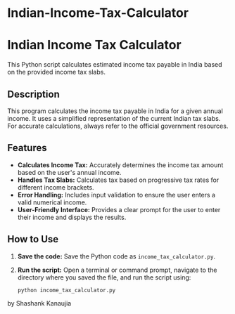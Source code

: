 # Indian-Income-Tax-Calculator

# Indian Income Tax Calculator

This Python script calculates estimated income tax payable in India based on the provided income tax slabs.

## Description

This program calculates the income tax payable in India for a given annual income. It uses a simplified representation of the current Indian tax slabs.  For accurate calculations, always refer to the official government resources.

## Features

* **Calculates Income Tax:** Accurately determines the income tax amount based on the user's annual income.
* **Handles Tax Slabs:**  Calculates tax based on progressive tax rates for different income brackets.
* **Error Handling:** Includes input validation to ensure the user enters a valid numerical income.
* **User-Friendly Interface:** Provides a clear prompt for the user to enter their income and displays the results.

## How to Use

1. **Save the code:** Save the Python code as `income_tax_calculator.py`.

2. **Run the script:** Open a terminal or command prompt, navigate to the directory where you saved the file, and run the script using:

   ```bash
   python income_tax_calculator.py

by Shashank Kanaujia
